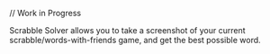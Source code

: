 // Work in Progress

Scrabble Solver allows you to take a screenshot of your current scrabble/words-with-friends game, and get the best possible word. 
